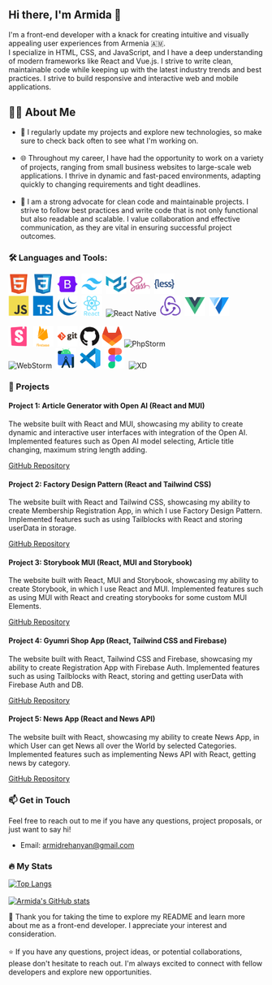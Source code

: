 ## Hi there, I'm Armida 👋

I'm a front-end developer with a knack for creating intuitive and visually appealing user experiences from Armenia 🇦🇲.
<br/>
I specialize in HTML, CSS, and JavaScript, and I have a deep understanding of modern frameworks like React and Vue.js. I strive to write clean, maintainable code while keeping up with the latest industry trends and best practices. I strive to build responsive and interactive web and mobile applications.

## :woman_technologist: About Me

* 🔄 I regularly update my projects and explore new technologies, so make sure to check back often to see what I'm working on.
<br/><br/>
* 🌐 Throughout my career, I have had the opportunity to work on a variety of projects, ranging from small business websites to large-scale web applications. I thrive in dynamic and fast-paced environments, adapting quickly to changing requirements and tight deadlines.
<br/><br/>
* 🌟 I am a strong advocate for clean code and maintainable projects. I strive to follow best practices and write code that is not only functional but also readable and scalable. I value collaboration and effective communication, as they are vital in ensuring successful project outcomes.

### :hammer_and_wrench: Languages and Tools:
<div>
  <img src="https://github.com/devicons/devicon/blob/master/icons/html5/html5-original.svg" title="HTML5" alt="Html5" width="40" height="40"/>&nbsp;
  <img src="https://github.com/devicons/devicon/blob/master/icons/css3/css3-original.svg"  title="CSS3" alt="CSS" width="40" height="40"/>&nbsp;
  <img src="https://github.com/devicons/devicon/blob/master/icons/bootstrap/bootstrap-original.svg"  title="Bootstrap" alt="Bootstrap" width="40" height="40"/>&nbsp;
  <img src="https://github.com/devicons/devicon/blob/master/icons/tailwindcss/tailwindcss-original.svg"  title="Tailwind CSS" alt="Tailwind CSS" width="40" height="40"/>&nbsp;
  <img src="https://github.com/devicons/devicon/blob/master/icons/materialui/materialui-original.svg" title="Material UI" alt="Material UI" width="40" height="40"/>&nbsp;
  <img src="https://github.com/devicons/devicon/blob/master/icons/sass/sass-original.svg" title="Sass" alt="Sass" width="40" height="40"/>&nbsp;
  <img src="https://github.com/devicons/devicon/blob/master/icons/less/less-plain-wordmark.svg" title="Less" alt="Less" width="40" height="40"/>&nbsp;
  <br/>
  <img src="https://github.com/devicons/devicon/blob/master/icons/javascript/javascript-original.svg" title="JavaScript" alt="JavaScript" width="40" height="40"/>&nbsp;
  <img src="https://github.com/devicons/devicon/blob/master/icons/typescript/typescript-original.svg" title="TypeScript" alt="TypeScript" width="40" height="40"/>&nbsp;
  <img src="https://github.com/devicons/devicon/blob/master/icons/jquery/jquery-original.svg" title="JQuery" alt="JQuery" width="40" height="40"/>&nbsp;
  <img src="https://github.com/devicons/devicon/blob/master/icons/react/react-original-wordmark.svg" title="React" alt="React" width="40" height="40"/>&nbsp;
  <img src="https://upload.wikimedia.org/wikipedia/commons/a/a7/React-icon.svg" title="React Native" alt="React Native" width="40" height="40"/>&nbsp;
  <img src="https://github.com/devicons/devicon/blob/master/icons/redux/redux-original.svg" title="Redux" alt="Redux " width="40" height="40"/>&nbsp;
  <img src="https://github.com/devicons/devicon/blob/master/icons/vuejs/vuejs-original.svg" title="Vue" alt="Vue" width="40" height="40"/>&nbsp;
  <img src="https://github.com/devicons/devicon/blob/master/icons/vuetify/vuetify-original.svg" title="Vuetify" alt="Vuetify" width="40" height="40"/>&nbsp;
  <br/>
  <br/>
  <img src="https://github.com/devicons/devicon/blob/master/icons/storybook/storybook-original.svg" title="Storybook" alt="Storybook" width="40" height="40"/>&nbsp;
  <img src="https://github.com/devicons/devicon/blob/master/icons/firebase/firebase-plain-wordmark.svg" title="Firebase" alt="Firebase" width="40" height="40"/>&nbsp;
  <img src="https://github.com/devicons/devicon/blob/master/icons/git/git-original-wordmark.svg" title="Git" **alt="Git" width="40" height="40"/>
  <img src="https://github.com/devicons/devicon/blob/master/icons/github/github-original.svg" title="GitHub" **alt="GitHub" width="40" height="40"/>
  <img src="https://github.com/devicons/devicon/blob/master/icons/gitlab/gitlab-original.svg" title="GitLab" **alt="GitLab" width="40" height="40"/>
  <img src="https://upload.wikimedia.org/wikipedia/commons/c/c9/PhpStorm_Icon.svg" title="PhpStorm" alt="PhpStorm" width="40" height="40"/>&nbsp;
  <br/>
  <img src="https://upload.wikimedia.org/wikipedia/commons/c/c0/WebStorm_Icon.svg" title="WebStorm" alt="WebStorm" width="40" height="40"/>&nbsp;
  <img src="https://github.com/devicons/devicon/blob/master/icons/androidstudio/androidstudio-original.svg" title="Android Studio" alt="Android Studio" width="40" height="40"/>&nbsp;
  <img src="https://github.com/devicons/devicon/blob/master/icons/vscode/vscode-original.svg" title="VS Code" alt="VS Code" width="40" height="40"/>&nbsp;
  <img src="https://github.com/devicons/devicon/blob/master/icons/figma/figma-original.svg" title="Figma" alt="Figma" width="40" height="40"/>&nbsp;
  <img src="https://upload.wikimedia.org/wikipedia/commons/c/c2/Adobe_XD_CC_icon.svg" title="XD" alt="XD" width="40" height="40"/>&nbsp;
</div>

### 🔭 Projects

#### Project 1: Article Generator with Open AI (React and MUI)

The website built with React and MUI, showcasing my ability to create dynamic and interactive user interfaces with integration of the Open AI. 
Implemented features such as Open AI model selecting, Article title changing, maximum string length adding. 

[GitHub Repository](https://github.com/Armida01/react-mui-openai-article-generator)

#### Project 2: Factory Design Pattern (React and Tailwind CSS)

The website built with React and Tailwind CSS, showcasing my ability to create Membership Registration App, in which I use Factory Design Pattern. 
Implemented features such as using Tailblocks with React and storing userData in storage. 

[GitHub Repository](https://github.com/Armida01/react-factory-pattern)

#### Project 3: Storybook MUI (React, MUI and Storybook)

The website built with React, MUI and Storybook, showcasing my ability to create Storybook, in which I use React and MUI. 
Implemented features such as using MUI with React and creating storybooks for some custom MUI Elements. 

[GitHub Repository](https://github.com/Armida01/storybook-mui)

#### Project 4: Gyumri Shop App (React, Tailwind CSS and Firebase)

The website built with React, Tailwind CSS and Firebase, showcasing my ability to create Registration App with Firebase Auth. 
Implemented features such as using Tailblocks with React, storing and getting userData with Firebase Auth and DB. 

[GitHub Repository](https://github.com/Armida01/code-examples/tree/main/Gyumri%20Brand%20Shop)

#### Project 5: News App (React and News API)

The website built with React, showcasing my ability to create News App, in which User can get News all over the World by selected Categories. 
Implemented features such as implementing News API with React, getting news by category. 

[GitHub Repository](https://github.com/Armida01/code-examples/tree/main/react-news-app)

### 📫 Get in Touch

Feel free to reach out to me if you have any questions, project proposals, or just want to say hi!

- Email: armidrehanyan@gmail.com

### :fire: My Stats
[![Top Langs](https://github-readme-stats.vercel.app/api/top-langs/?username=Armida01&layout=compact)](https://github.com/anuraghazra/github-readme-stats)
<br/>
<br/>
[![Armida's GitHub stats](https://github-readme-stats.vercel.app/api?username=Armida01)](https://github.com/anuraghazra/github-readme-stats)


🙌 Thank you for taking the time to explore my README and learn more about me as a front-end developer. I appreciate your interest and consideration.
<br/><br/>
⭐ If you have any questions, project ideas, or potential collaborations, please don't hesitate to reach out. I'm always excited to connect with fellow developers and explore new opportunities.

